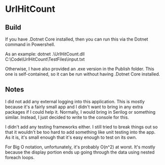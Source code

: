# UrlHitCount

Build
---------
If you have .Dotnet Core installed, then you can run this via the Dotnet command in Powershell.

As an example: dotnet .\UrlHitCount.dll C:\Code\UrlHitCount\TestFiles\input.txt

Otherwise, I have also provided an .exe version in the Publish folder. This one is self-contained,
so it can be run without having .Dotnet Core installed.

Notes
---------
I did not add any external logging into this application. This is mostly because it's a fairly small app and I didn't want to bring in any extra packages if I could help it. Normally, I would bring in Serilog or something similar. Instead, I just decided to write to the console for this.

I didn't add any testing frameworks either. I still tried to break things out so that it wouldn't be too hard to add something like unit testing into the app. As it is, it's small enough that it's easy enough to test on its own.

For Big O notation, unfortunately, it's probably O(n^2) at worst. It's mostly because the display portion ends up going through the data using nested foreach loops.